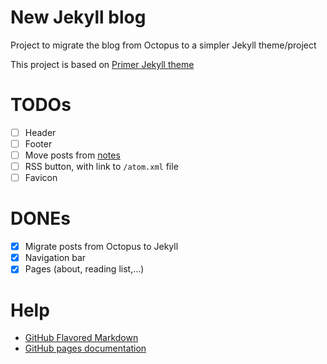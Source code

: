 # New Jekyll blog

Project to migrate the blog from Octopus to a simpler Jekyll theme/project

This project is based on [Primer Jekyll theme]

# TODOs

- [ ] Header
- [ ] Footer
- [ ] Move posts from [notes]
- [ ] RSS button, with link to `/atom.xml` file
- [ ] Favicon

# DONEs

- [x] Migrate posts from Octopus to Jekyll 
- [x] Navigation bar
- [x] Pages (about, reading list,...)

# Help

- [GitHub Flavored Markdown]
- [GitHub pages documentation] 

[Primer Jekyll theme]: https://github.com/pages-themes/primer
[GitHub Flavored Markdown]: https://guides.github.com/features/mastering-markdown/
[GitHub pages documentation]: https://help.github.com/categories/github-pages-basics/ 
[notes]: https://github.com/rchavarria/notes
